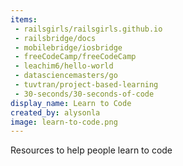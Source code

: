 ```yaml
---
items:
 - railsgirls/railsgirls.github.io
 - railsbridge/docs
 - mobilebridge/iosbridge
 - freeCodeCamp/freeCodeCamp
 - leachim6/hello-world
 - datasciencemasters/go
 - tuvtran/project-based-learning
 - 30-seconds/30-seconds-of-code
display_name: Learn to Code
created_by: alysonla
image: learn-to-code.png
---
```

Resources to help people learn to code
